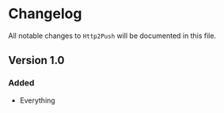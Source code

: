# Changelog

All notable changes to `Http2Push` will be documented in this file.

## Version 1.0

### Added
- Everything
